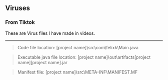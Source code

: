 ## Viruses
### From Tiktok
These are Virus files I have made in videos.

---

>Code file location: [project name]\src\com\felixk\Main.java

>Executable java file location: [project name]\out\artifacts\[project name]\[project name].jar

>Manifest file: [project name]\src\META-INF\MANIFEST.MF
